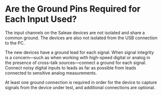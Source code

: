 # Are the Ground Pins Required for Each Input Used?

The input channels on the Saleae devices are not isolated and share a common ground. The devices are also not isolated from the USB connection to the PC.

The new devices have a ground lead for each signal. When signal integrity is a concern—such as when working with high-speed digital or analog in the presence of cross-talk sources—connect a ground for each signal. Connect noisy digital inputs to leads as far as possible from leads connected to sensitive analog measurements.

At least one ground connection is required in order for the device to capture signals from the device under test, and additional connections are optional.

